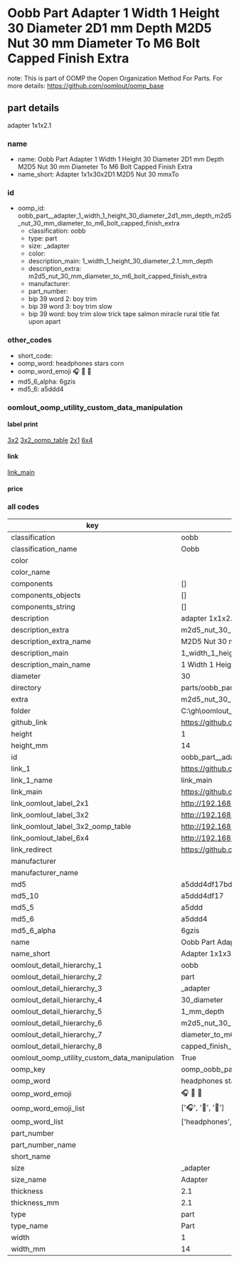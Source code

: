 # Oobb Part  Adapter 1 Width 1 Height 30 Diameter 2D1 mm Depth M2D5 Nut 30 mm Diameter To M6 Bolt Capped Finish Extra  

note: This is part of OOMP the Oopen Organization Method For Parts. For more details: https://github.com/oomlout/oomp_base

##  part details
  



 adapter 1x1x2.1



### name
* name: Oobb Part  Adapter 1 Width 1 Height 30 Diameter 2D1 mm Depth M2D5 Nut 30 mm Diameter To M6 Bolt Capped Finish Extra
* name_short: Adapter 1x1x30x2D1 M2D5 Nut 30 mmxTo
### id
* oomp_id: oobb_part__adapter_1_width_1_height_30_diameter_2d1_mm_depth_m2d5_nut_30_mm_diameter_to_m6_bolt_capped_finish_extra
  * classification: oobb
  * type: part
  * size: _adapter
  * color: 
  * description_main: 1_width_1_height_30_diameter_2.1_mm_depth
  * description_extra: m2d5_nut_30_mm_diameter_to_m6_bolt_capped_finish_extra
  * manufacturer: 
  * part_number: 
  * bip 39 word 2: boy trim
  * bip 39 word 3: boy trim slow
  * bip 39 word: boy trim slow trick tape salmon miracle rural title fat upon apart

### other_codes
* short_code: 
* oomp_word: headphones stars corn
* oomp_word_emoji :headphones: :stars: :corn:
* md5_6_alpha: 6gzis
* md5_6: a5ddd4






### oomlout_oomp_utility_custom_data_manipulation
#### label print
[3x2](http://192.168.1.245:1112/?label=oomp%206gzis)
[3x2_oomp_table](http://192.168.1.108:1112/?label=oomp%206gzis)
[2x1](http://192.168.1.242:1112/?label=oomp%206gzis)
[6x4](http://192.168.1.55:1112/?label=oomp%206gzis)    

#### link

[link_main](https://github.com/oomlout/oomlout_oobb_version_4_generated_parts/tree/main/navigation_oomp/oobb/part/_adapter/1_width_1_height_30_diameter_2.1_mm_depth/m2d5_nut_30_mm_diameter_to_m6_bolt_capped_finish_extra/part)                              

#### price







### all codes 
| key | value |  
| --- | --- |  
| classification | oobb |  
| classification_name | Oobb |  
| color |  |  
| color_name |  |  
| components | [] |  
| components_objects | [] |  
| components_string | [] |  
| description |  adapter 1x1x2.1 |  
| description_extra | m2d5_nut_30_mm_diameter_to_m6_bolt_capped_finish_extra |  
| description_extra_name | M2D5 Nut 30 mm Diameter To M6 Bolt Capped Finish Extra |  
| description_main | 1_width_1_height_30_diameter_2.1_mm_depth |  
| description_main_name | 1 Width 1 Height 30 Diameter 2.1 mm Depth |  
| diameter | 30 |  
| directory | parts/oobb_part__adapter_1_width_1_height_30_diameter_2d1_mm_depth_m2d5_nut_30_mm_diameter_to_m6_bolt_capped_finish_extra |  
| extra | m2d5_nut_30_mm_diameter_to_m6_bolt_capped_finish |  
| folder | C:\gh\oomlout_oobb_version_4_generated_parts\parts\oobb_part__adapter_1_width_1_height_30_diameter_2d1_mm_depth_m2d5_nut_30_mm_diameter_to_m6_bolt_capped_finish_extra |  
| github_link | https://github.com/oomlout/oomlout_oomp_part_src/tree/main/parts/oobb_part__adapter_1_width_1_height_30_diameter_2d1_mm_depth_m2d5_nut_30_mm_diameter_to_m6_bolt_capped_finish_extra |  
| height | 1 |  
| height_mm | 14 |  
| id | oobb_part__adapter_1_width_1_height_30_diameter_2d1_mm_depth_m2d5_nut_30_mm_diameter_to_m6_bolt_capped_finish_extra |  
| link_1 | https://github.com/oomlout/oomlout_oobb_version_4_generated_parts/tree/main/navigation_oomp/oobb/part/_adapter/1_width_1_height_30_diameter_2.1_mm_depth/m2d5_nut_30_mm_diameter_to_m6_bolt_capped_finish_extra/part |  
| link_1_name | link_main |  
| link_main | https://github.com/oomlout/oomlout_oobb_version_4_generated_parts/tree/main/navigation_oomp/oobb/part/_adapter/1_width_1_height_30_diameter_2.1_mm_depth/m2d5_nut_30_mm_diameter_to_m6_bolt_capped_finish_extra/part |  
| link_oomlout_label_2x1 | http://192.168.1.242:1112/?label=oomp%206gzis |  
| link_oomlout_label_3x2 | http://192.168.1.245:1112/?label=oomp%206gzis |  
| link_oomlout_label_3x2_oomp_table | http://192.168.1.108:1112/?label=oomp%206gzis |  
| link_oomlout_label_6x4 | http://192.168.1.55:1112/?label=oomp%206gzis |  
| link_redirect | https://github.com/oomlout/oomlout_oobb_version_4_generated_parts/tree/main/parts/oobb__adapter_01_01_30_2d1_ex_m2d5_nut_30_mm_diameter_to_m6_bolt_capped_finish |  
| manufacturer |  |  
| manufacturer_name |  |  
| md5 | a5ddd4df17bd91aef9eeee87987a28d5 |  
| md5_10 | a5ddd4df17 |  
| md5_5 | a5ddd |  
| md5_6 | a5ddd4 |  
| md5_6_alpha | 6gzis |  
| name | Oobb Part  Adapter 1 Width 1 Height 30 Diameter 2D1 mm Depth M2D5 Nut 30 mm Diameter To M6 Bolt Capped Finish Extra |  
| name_short | Adapter 1x1x30x2D1 M2D5 Nut 30 mmxTo |  
| oomlout_detail_hierarchy_1 | oobb |  
| oomlout_detail_hierarchy_2 | part |  
| oomlout_detail_hierarchy_3 | _adapter |  
| oomlout_detail_hierarchy_4 | 30_diameter |  
| oomlout_detail_hierarchy_5 | 1_mm_depth |  
| oomlout_detail_hierarchy_6 | m2d5_nut_30_mm |  
| oomlout_detail_hierarchy_7 | diameter_to_m6_bolt |  
| oomlout_detail_hierarchy_8 | capped_finish_extra |  
| oomlout_oomp_utility_custom_data_manipulation | True |  
| oomp_key | oomp_oobb_part__adapter_1_width_1_height_30_diameter_2d1_mm_depth_m2d5_nut_30_mm_diameter_to_m6_bolt_capped_finish_extra |  
| oomp_word | headphones stars corn |  
| oomp_word_emoji | :headphones: :stars: :corn: |  
| oomp_word_emoji_list | [':headphones:', ':stars:', ':corn:'] |  
| oomp_word_list | ['headphones', 'stars', 'corn'] |  
| part_number |  |  
| part_number_name |  |  
| short_name |  |  
| size | _adapter |  
| size_name |  Adapter |  
| thickness | 2.1 |  
| thickness_mm | 2.1 |  
| type | part |  
| type_name | Part |  
| width | 1 |  
| width_mm | 14 |  
